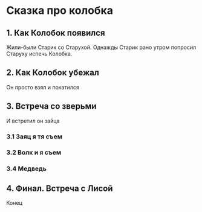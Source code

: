 # Сказка про колобка

## 1. Как Колобок появился
Жили-были Старик со Старухой. Однажды Старик рано утром попросил Старуху испечь Колобка.

## 2. Как Колобок убежал
Он просто взял и покатился

## 3. Встреча со зверьми
И встретил он зайца
### 3.1 Заяц я тя съем
 
### 3.2 Волк и я съем

### 3.4 Медведь

## 4. Финал. Встреча с Лисой
Конец
